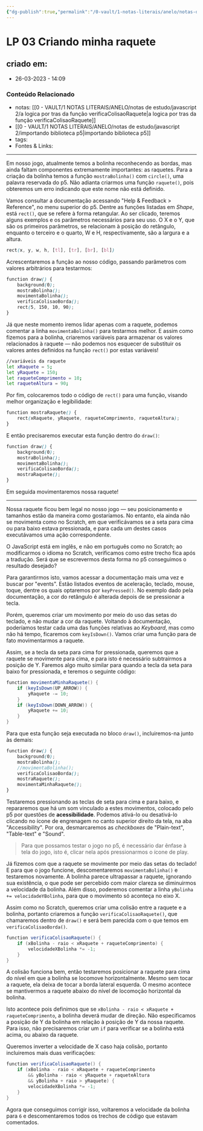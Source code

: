 ```yaml
---
{"dg-publish":true,"permalink":"/0-vault/1-notas-literais/anelo/notas-de-estudo/javascript-2/lp-03-criando-minha-raquete/","dgHomeLink":true,"dgShowLocalGraph":true,"dgShowFileTree":true,"dgEnableSearch":true,"noteIcon":""}
---
```


# LP 03 Criando minha raquete

## criado em: 
-  26-03-2023 - 14:09

### Conteúdo Relacionado
- notas: [[0 - VAULT/1 NOTAS LITERAIS/ANELO/notas de estudo/javascript 2/a logica por tras da função verificaColisaoRaquete\|a logica por tras da função verificaColisaoRaquete]]
- [[0 - VAULT/1 NOTAS LITERAIS/ANELO/notas de estudo/javascript 2/importando biblioteca p5\|importando biblioteca p5]]
- tags: 
- Fontes & Links: 

---

Em nosso jogo, atualmente temos a bolinha reconhecendo as bordas, mas ainda faltam componentes extremamente importantes: as raquetes. Para a criação da bolinha temos a função `mostraBolinha()` com `circle()`, uma palavra reservada do p5. Não adianta criarmos uma função `raquete()`, pois obteremos um erro indicando que este nome não está definido.

Vamos consultar a documentação acessando "Help & Feedback > Reference", no menu superior do p5. Dentre as funções listadas em _Shape_, está `rect()`, que se refere à forma retangular. Ao ser clicado, teremos alguns exemplos e os parâmetros necessários para seu uso. O X e o Y, que são os primeiros parâmetros, se relacionam à posição do retângulo, enquanto o terceiro e o quarto, W e H, respectivamente, são a largura e a altura.

```css
rect(x, y, w, h, [tl], [tr], [br], [bl])
```

Acrescentaremos a função ao nosso código, passando parâmetros com valores arbitrários para testarmos:

```scss
function draw() {
    background(0);
    mostraBolinha();
    movimentaBolinha();
    verificaColisaoBorda();
    rect(5, 150, 10, 90);
}
```

Já que neste momento iremos lidar apenas com a raquete, podemos comentar a linha `movimentaBolinha()` para testarmos melhor. E assim como fizemos para a bolinha, criaremos variáveis para armazenar os valores relacionados à raquete — não podemos nos esquecer de substituir os valores antes definidos na função `rect()` por estas variáveis!

```bash
//variáveis da raquete
let xRaquete = 5;
let yRaquete = 150;
let raqueteComprimento = 10;
let raqueteAltura = 90;
```

Por fim, colocaremos todo o código de `rect()` para uma função, visando melhor organização e legibilidade:

```scss
function mostraRaquete() {
    rect(xRaquete, yRaquete, raqueteComprimento, raqueteAltura);
}
```

E então precisaremos executar esta função dentro do `draw()`:

```scss
function draw() {
    background(0);
    mostraBolinha();
    movimentaBolinha();
    verificaColisaoBorda();
    mostraRaquete();
}
```

Em seguida movimentaremos nossa raquete!

---

Nossa raquete ficou bem legal no nosso jogo — seu posicionamento e tamanhos estão da maneira como gostaríamos. No entanto, ela ainda não se movimenta como no Scratch, em que verificávamos se a seta para cima ou para baixo estava pressionada, e para cada um destes casos executávamos uma ação correspondente.

O JavaScript está em inglês, e não em português como no Scratch; ao modificarmos o idioma no Scratch, verificamos como estre trecho fica após a tradução. Será que se escrevermos desta forma no p5 conseguimos o resultado desejado?

Para garantirmos isto, vamos acessar a documentação mais uma vez e buscar por "events". Estão listados eventos de aceleração, teclado, mouse, toque, dentre os quais optaremos por `keyPressed()`. No exemplo dado pela documentação, a cor do retângulo é alterada depois de se pressionar a tecla.

Porém, queremos criar um movimento por meio do uso das setas do teclado, e não mudar a cor da raquete. Voltando à documentação, poderíamos testar cada uma das funções relativas ao _Keyboard_, mas como não há tempo, ficaremos com `keyIsDown()`. Vamos criar uma função para de fato movimentarmos a raquete.

Assim, se a tecla da seta para cima for pressionada, queremos que a raquete se movimente para cima, e para isto é necessário subtrairmos a posição de Y. Faremos algo muito similar para quando a tecla da seta para baixo for pressionada, e teremos o seguinte código:

```csharp
function movimentaMinhaRaquete() {
    if (keyIsDown(UP_ARROW)) {
        yRaquete -= 10;
    }
    if (keyIsDown(DOWN_ARROW)) {
        yRaquete += 10;
    }
}
```

Para que esta função seja executada no bloco `draw()`, incluiremos-na junto às demais:

```scss
function draw() {
    background(0);
    mostraBolinha();
    //movimentaBolinha();
    verificaColisaoBorda();
    mostraRaquete();
    movimentaMinhaRaquete();
}
```

Testaremos pressionando as teclas de seta para cima e para baixo, e repararemos que há um som vinculado a estes movimentos, colocado pelo p5 por questões de **acessibilidade**. Podemos ativá-lo ou desativá-lo clicando no ícone de engrenagem no canto superior direito da tela, na aba "Accessibility". Por ora, desmarcaremos as _checkboxes_ de "Plain-text", "Table-text" e "Sound".

> Para que possamos testar o jogo no p5, é necessário dar ênfase à tela do jogo, isto é, clicar nela após pressionarmos o ícone de play.

Já fizemos com que a raquete se movimente por meio das setas do teclado! E para que o jogo funcione, descomentaremos `movimentaBolinha()` e testaremos novamente. A bolinha parece ultrapassar a raquete, ignorando sua existência, o que pode ser percebido com maior clareza se diminuirmos a velocidade da bolinha. Além disso, poderemos comentar a linha `yBolinha += velocidadeYBolinha`, para que o movimento só aconteça no eixo X.

Assim como no Scratch, queremos criar uma colisão entre a raquete e a bolinha, portanto criaremos a função `verificaColisaoRaquete()`, que chamaremos dentro de `draw()` e será bem parecida com o que temos em `verificaColisaoBorda()`.

```csharp
function verificaColisaoRaquete() {
    if (xBolinha - raio < xRaquete + raqueteComprimento) {
        velocidadeXBolinha *= -1;
    }
}
```

A colisão funciona bem, então testaremos posicionar a raquete para cima do nível em que a bolinha se locomove horizontalmente. Mesmo sem tocar a raquete, ela deixa de tocar a borda lateral esquerda. O mesmo acontece se mantivermos a raquete abaixo do nível de locomoção horizontal da bolinha.

Isto acontece pois definimos que se `xBolinha - raio < xRaquete + raqueteComprimento`, a bolinha deverá mudar de direção. Não especificamos a posição de Y da bolinha em relação à posição de Y da nossa raquete. Para isso, não precisaremos criar um `if` para verificar se a bolinha está acima, ou abaixo da raquete.

Queremos inverter a velocidade de X caso haja colisão, portanto incluiremos mais duas verificações:

```csharp
function verificaColisaoRaquete() {
    if (xBolinha - raio < xRaquete + raqueteComprimento
        && yBolinha - raio < yRaquete + raqueteAltura
        && yBolinha + raio > yRaquete) {
        velocidadeXBolinha *= -1;
    }
}
```

Agora que conseguimos corrigir isso, voltaremos a velocidade da bolinha para `6` e descomentaremos todos os trechos de código que estavam comentados.